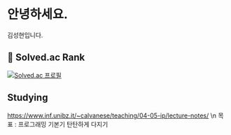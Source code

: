 # 안녕하세요.
김성현입니다.

## 👋 Solved.ac Rank
[![Solved.ac
프로필](http://mazassumnida.wtf/api/generate_badge?boj=aruesin2)](https://solved.ac/aruesin2)

## Studying
https://www.inf.unibz.it/~calvanese/teaching/04-05-ip/lecture-notes/ \n
목표 : 프로그래밍 기본기 탄탄하게 다지기
